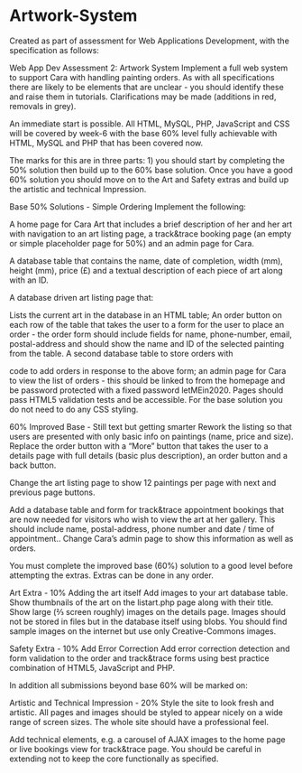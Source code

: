 # Artwork-System

Created as part of assessment for Web Applications Development, with the specification as follows:

Web App Dev Assessment 2: Artwork System
Implement a full web system to support Cara with handling painting orders. As with all specifications there are likely to be elements that are unclear - you should identify these and raise them in tutorials. Clarifications may be made (additions in red, removals in grey).

An immediate start is possible. All HTML, MySQL, PHP, JavaScript and CSS will be covered by week-6 with the base 60% level fully achievable with HTML, MySQL and PHP that has been covered now.

The marks for this are in three parts: 1) you should start by completing the 50% solution then build up to the 60% base solution. Once you have a good 60% solution you should move on to the Art and Safety extras and build up the artistic and technical Impression. 

Base 50% Solutions - Simple Ordering
Implement the following:

A home page for Cara Art that includes a brief description of her and her art with navigation to an art listing page, a track&trace booking page (an empty or simple placeholder page for 50%) and an admin page for Cara.

A database table that contains the name, date of completion, width (mm), height (mm), price (£) and a textual description of each piece of art along with an ID.

A database driven art listing page that:

Lists the current art in the database in an HTML table;
An order button on each row of the table that takes the user to a form for the user to place an order - the order form should include fields for name, phone-number, email, postal-address and should show the name and ID of the selected painting from the table. 
A second database table to store orders with

code to add orders in response to the above form;
an admin page for Cara to view the list of orders  - this should be linked to from the homepage and be password protected with a fixed password letMEin2020.
Pages should pass HTML5 validation tests and be accessible. For the base solution you do not need to do any CSS styling.

60% Improved Base - Still text but getting smarter
Rework the listing so that users are presented with only basic info on paintings (name, price and size). Replace the order button with a “More” button that takes the user to a details page with full details (basic plus description), an order button and a back button. 

Change the art listing page to show 12 paintings per page with next and previous page buttons.

Add a database table and form for track&trace appointment bookings that are now needed for visitors who wish to view the art at her gallery. This should include name, postal-address, phone number and date / time of appointment.. Change Cara’s admin page to show this information as well as orders.

You must complete the improved base (60%) solution to a good level before attempting the extras. Extras can be done in any order.

Art Extra - 10% Adding the art itself
Add images to your art database table. Show thumbnails of the art on the listart.php page along with their title. Show large (⅔ screen roughly) images on the details page. Images should not be stored in files but in the database itself using blobs. You should find sample images on the internet but use only Creative-Commons images.

Safety Extra - 10% Add Error Correction
Add error correction detection and form validation to the order and track&trace forms using best practice combination of HTML5, JavaScript and PHP.

In addition all submissions beyond base 60% will be marked on:

Artistic and Technical Impression - 20%
Style the site to look fresh and artistic. All pages and images should be styled to appear nicely on a wide range of screen sizes. The whole site should have a professional feel.

Add technical elements, e.g. a carousel of AJAX images to the home page or live bookings view for track&trace page. You should be careful in extending not to keep the core functionally as specified.
